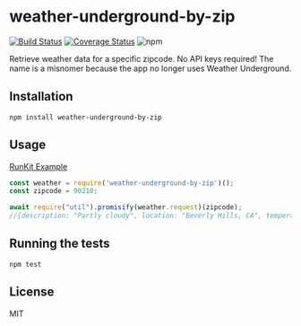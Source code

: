 # weather-underground-by-zip
[![Build Status](https://travis-ci.org/Beasta/weather-underground-by-zip.svg?branch=master)](https://travis-ci.org/Beasta/weather-underground-by-zip)
[![Coverage Status](https://coveralls.io/repos/github/Beasta/weather-underground-by-zip/badge.svg?branch=master)](https://coveralls.io/github/Beasta/weather-underground-by-zip?branch=master)
![npm](https://img.shields.io/npm/dw/weather-underground-by-zip)

Retrieve weather data for a specific zipcode. No API keys required! The name is a misnomer because the app no longer uses Weather Underground.
## Installation

```
npm install weather-underground-by-zip
```

## Usage
[RunKit Example](https://runkit.com/beasta/5ebc502a2716cb001301c3c2)
```js
const weather = require('weather-underground-by-zip')();
const zipcode = 90210;

await require("util").promisify(weather.request)(zipcode);
//{description: "Partly cloudy", location: "Beverly Hills, CA", temperature: 68, temperatureUnit: "F"}
```
## Running the tests

```
npm test
```

## License
MIT

